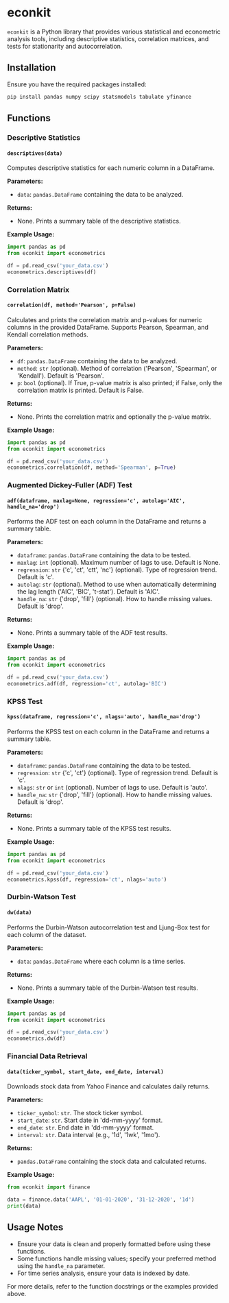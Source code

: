 
# econkit

`econkit` is a Python library that provides various statistical and econometric analysis tools, including descriptive statistics, correlation matrices, and tests for stationarity and autocorrelation.

## Installation

Ensure you have the required packages installed:
```bash
pip install pandas numpy scipy statsmodels tabulate yfinance
```

## Functions

### Descriptive Statistics

#### `descriptives(data)`

Computes descriptive statistics for each numeric column in a DataFrame.

**Parameters:**
- `data`: `pandas.DataFrame` containing the data to be analyzed.

**Returns:**
- None. Prints a summary table of the descriptive statistics.

**Example Usage:**
```python
import pandas as pd
from econkit import econometrics

df = pd.read_csv('your_data.csv')
econometrics.descriptives(df)
```

### Correlation Matrix

#### `correlation(df, method='Pearson', p=False)`

Calculates and prints the correlation matrix and p-values for numeric columns in the provided DataFrame. Supports Pearson, Spearman, and Kendall correlation methods.

**Parameters:**
- `df`: `pandas.DataFrame` containing the data to be analyzed.
- `method`: `str` (optional). Method of correlation ('Pearson', 'Spearman', or 'Kendall'). Default is 'Pearson'.
- `p`: `bool` (optional). If True, p-value matrix is also printed; if False, only the correlation matrix is printed. Default is False.

**Returns:**
- None. Prints the correlation matrix and optionally the p-value matrix.

**Example Usage:**
```python
import pandas as pd
from econkit import econometrics

df = pd.read_csv('your_data.csv')
econometrics.correlation(df, method='Spearman', p=True)
```

### Augmented Dickey-Fuller (ADF) Test

#### `adf(dataframe, maxlag=None, regression='c', autolag='AIC', handle_na='drop')`

Performs the ADF test on each column in the DataFrame and returns a summary table.

**Parameters:**
- `dataframe`: `pandas.DataFrame` containing the data to be tested.
- `maxlag`: `int` (optional). Maximum number of lags to use. Default is None.
- `regression`: `str` {'c', 'ct', 'ctt', 'nc'} (optional). Type of regression trend. Default is 'c'.
- `autolag`: `str` (optional). Method to use when automatically determining the lag length ('AIC', 'BIC', 't-stat'). Default is 'AIC'.
- `handle_na`: `str` {'drop', 'fill'} (optional). How to handle missing values. Default is 'drop'.

**Returns:**
- None. Prints a summary table of the ADF test results.

**Example Usage:**
```python
import pandas as pd
from econkit import econometrics

df = pd.read_csv('your_data.csv')
econometrics.adf(df, regression='ct', autolag='BIC')
```

### KPSS Test

#### `kpss(dataframe, regression='c', nlags='auto', handle_na='drop')`

Performs the KPSS test on each column in the DataFrame and returns a summary table.

**Parameters:**
- `dataframe`: `pandas.DataFrame` containing the data to be tested.
- `regression`: `str` {'c', 'ct'} (optional). Type of regression trend. Default is 'c'.
- `nlags`: `str` or `int` (optional). Number of lags to use. Default is 'auto'.
- `handle_na`: `str` {'drop', 'fill'} (optional). How to handle missing values. Default is 'drop'.

**Returns:**
- None. Prints a summary table of the KPSS test results.

**Example Usage:**
```python
import pandas as pd
from econkit import econometrics

df = pd.read_csv('your_data.csv')
econometrics.kpss(df, regression='ct', nlags='auto')
```

### Durbin-Watson Test

#### `dw(data)`

Performs the Durbin-Watson autocorrelation test and Ljung-Box test for each column of the dataset.

**Parameters:**
- `data`: `pandas.DataFrame` where each column is a time series.

**Returns:**
- None. Prints a summary table of the Durbin-Watson test results.

**Example Usage:**
```python
import pandas as pd
from econkit import econometrics

df = pd.read_csv('your_data.csv')
econometrics.dw(df)
```

### Financial Data Retrieval

#### `data(ticker_symbol, start_date, end_date, interval)`

Downloads stock data from Yahoo Finance and calculates daily returns.

**Parameters:**
- `ticker_symbol`: `str`. The stock ticker symbol.
- `start_date`: `str`. Start date in 'dd-mm-yyyy' format.
- `end_date`: `str`. End date in 'dd-mm-yyyy' format.
- `interval`: `str`. Data interval (e.g., '1d', '1wk', '1mo').

**Returns:**
- `pandas.DataFrame` containing the stock data and calculated returns.

**Example Usage:**
```python
from econkit import finance

data = finance.data('AAPL', '01-01-2020', '31-12-2020', '1d')
print(data)
```

## Usage Notes

- Ensure your data is clean and properly formatted before using these functions.
- Some functions handle missing values; specify your preferred method using the `handle_na` parameter.
- For time series analysis, ensure your data is indexed by date.

For more details, refer to the function docstrings or the examples provided above.
